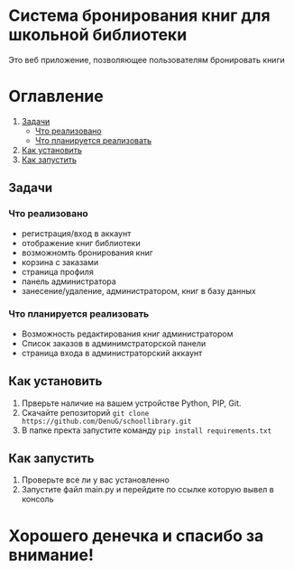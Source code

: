 # Система бронирования книг для школьной библиотеки

Это веб приложение, позволяющее пользователям бронировать книги

# Оглавление
1. [Задачи](#title1)
   - [Что реализовано](#title1.1)
   - [Что планируется реализовать](#title1.2)
2. [Как установить](#title2)
3. [Как запустить](#title3)

## Задачи
### <a id="title1.1">Что реализовано</a>
- регистрация/вход в аккаунт
- отображение книг библиотеки
- возможномть бронирования книг
- корзина с заказами
- страница профиля
- панель администратора
- занесение/удаление, администратором, книг в базу данных

### <a title="title1.2">Что планируется реализовать</a>
- Возможность редактирования книг администратором
- Список заказов в админимстраторской панели
- страница входа в администраторский аккаунт

## <a title="title2">Как установить</a>
1. Прверьте наличие на вашем устройстве Python, PIP, Git.
2. Скачайте репозиторий `git clone https://github.com/DenuG/schoollibrary.git`
3. В папке пректа запустите команду `pip install requirements.txt`

## <a title="title3">Как запустить</a>
1. Проверьте все ли у вас установленно
2. Запустите файл main.py и перейдите по ссылке которую вывел в консоль

# Хорошего денечка и спасибо за внимание!
